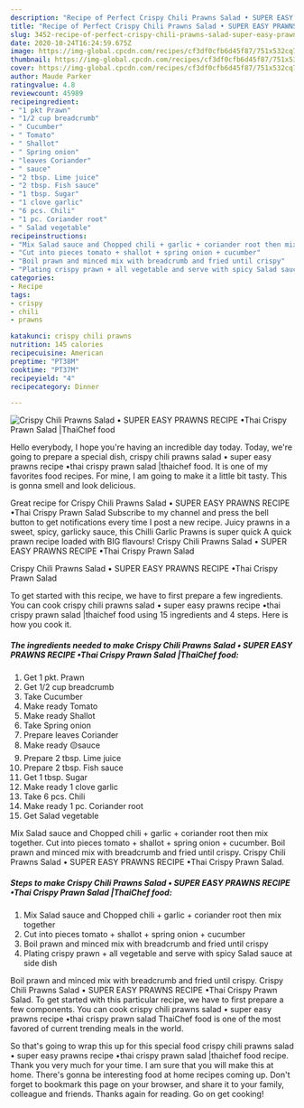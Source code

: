 ```yaml
---
description: "Recipe of Perfect Crispy Chili Prawns Salad • SUPER EASY PRAWNS RECIPE •Thai Crispy Prawn Salad |ThaiChef food"
title: "Recipe of Perfect Crispy Chili Prawns Salad • SUPER EASY PRAWNS RECIPE •Thai Crispy Prawn Salad |ThaiChef food"
slug: 3452-recipe-of-perfect-crispy-chili-prawns-salad-super-easy-prawns-recipe-thai-crispy-prawn-salad-thaichef-food
date: 2020-10-24T16:24:59.675Z
image: https://img-global.cpcdn.com/recipes/cf3df0cfb6d45f87/751x532cq70/crispy-chili-prawns-salad-•-super-easy-prawns-recipe-•thai-crispy-prawn-salad-thaichef-food-recipe-main-photo.jpg
thumbnail: https://img-global.cpcdn.com/recipes/cf3df0cfb6d45f87/751x532cq70/crispy-chili-prawns-salad-•-super-easy-prawns-recipe-•thai-crispy-prawn-salad-thaichef-food-recipe-main-photo.jpg
cover: https://img-global.cpcdn.com/recipes/cf3df0cfb6d45f87/751x532cq70/crispy-chili-prawns-salad-•-super-easy-prawns-recipe-•thai-crispy-prawn-salad-thaichef-food-recipe-main-photo.jpg
author: Maude Parker
ratingvalue: 4.8
reviewcount: 45989
recipeingredient:
- "1 pkt Prawn"
- "1/2 cup breadcrumb"
- " Cucumber"
- " Tomato"
- " Shallot"
- " Spring onion"
- "leaves Coriander"
- " sauce"
- "2 tbsp. Lime juice"
- "2 tbsp. Fish sauce"
- "1 tbsp. Sugar"
- "1 clove garlic"
- "6 pcs. Chili"
- "1 pc. Coriander root"
- " Salad vegetable"
recipeinstructions:
- "Mix Salad sauce and Chopped chili + garlic + coriander root then mix together"
- "Cut into pieces tomato + shallot + spring onion + cucumber"
- "Boil prawn and minced mix with breadcrumb and fried until crispy"
- "Plating crispy prawn + all vegetable and serve with spicy Salad sauce at side dish"
categories:
- Recipe
tags:
- crispy
- chili
- prawns

katakunci: crispy chili prawns 
nutrition: 145 calories
recipecuisine: American
preptime: "PT38M"
cooktime: "PT37M"
recipeyield: "4"
recipecategory: Dinner

---
```



![Crispy Chili Prawns Salad • SUPER EASY PRAWNS RECIPE •Thai Crispy Prawn Salad |ThaiChef food](https://img-global.cpcdn.com/recipes/cf3df0cfb6d45f87/751x532cq70/crispy-chili-prawns-salad-•-super-easy-prawns-recipe-•thai-crispy-prawn-salad-thaichef-food-recipe-main-photo.jpg)

Hello everybody, I hope you're having an incredible day today. Today, we're going to prepare a special dish, crispy chili prawns salad • super easy prawns recipe •thai crispy prawn salad |thaichef food. It is one of my favorites food recipes. For mine, I am going to make it a little bit tasty. This is gonna smell and look delicious.

Great recipe for Crispy Chili Prawns Salad • SUPER EASY PRAWNS RECIPE •Thai Crispy Prawn Salad Subscribe to my channel and press the bell button to get notifications every time I post a new recipe. Juicy prawns in a sweet, spicy, garlicky sauce, this Chilli Garlic Prawns is super quick A quick prawn recipe loaded with BIG flavours! Crispy Chili Prawns Salad • SUPER EASY PRAWNS RECIPE •Thai Crispy Prawn Salad

Crispy Chili Prawns Salad • SUPER EASY PRAWNS RECIPE •Thai Crispy Prawn Salad 

To get started with this recipe, we have to first prepare a few ingredients. You can cook crispy chili prawns salad • super easy prawns recipe •thai crispy prawn salad |thaichef food using 15 ingredients and 4 steps. Here is how you cook it.

<!--inarticleads1-->

##### The ingredients needed to make Crispy Chili Prawns Salad • SUPER EASY PRAWNS RECIPE •Thai Crispy Prawn Salad |ThaiChef food:

1. Get 1 pkt. Prawn
1. Get 1/2 cup breadcrumb
1. Take  Cucumber
1. Make ready  Tomato
1. Make ready  Shallot
1. Take  Spring onion
1. Prepare leaves Coriander
1. Make ready  🟡sauce
1. Prepare 2 tbsp. Lime juice
1. Prepare 2 tbsp. Fish sauce
1. Get 1 tbsp. Sugar
1. Make ready 1 clove garlic
1. Take 6 pcs. Chili
1. Make ready 1 pc. Coriander root
1. Get  Salad vegetable


Mix Salad sauce and Chopped chili + garlic + coriander root then mix together. Cut into pieces tomato + shallot + spring onion + cucumber. Boil prawn and minced mix with breadcrumb and fried until crispy. Crispy Chili Prawns Salad • SUPER EASY PRAWNS RECIPE •Thai Crispy Prawn Salad. 

<!--inarticleads2-->

##### Steps to make Crispy Chili Prawns Salad • SUPER EASY PRAWNS RECIPE •Thai Crispy Prawn Salad |ThaiChef food:

1. Mix Salad sauce and Chopped chili + garlic + coriander root then mix together
1. Cut into pieces tomato + shallot + spring onion + cucumber
1. Boil prawn and minced mix with breadcrumb and fried until crispy
1. Plating crispy prawn + all vegetable and serve with spicy Salad sauce at side dish


Boil prawn and minced mix with breadcrumb and fried until crispy. Crispy Chili Prawns Salad • SUPER EASY PRAWNS RECIPE •Thai Crispy Prawn Salad. To get started with this particular recipe, we have to first prepare a few components. You can cook crispy chili prawns salad • super easy prawns recipe •thai crispy prawn salad ThaiChef food is one of the most favored of current trending meals in the world. 

So that's going to wrap this up for this special food crispy chili prawns salad • super easy prawns recipe •thai crispy prawn salad |thaichef food recipe. Thank you very much for your time. I am sure that you will make this at home. There's gonna be interesting food at home recipes coming up. Don't forget to bookmark this page on your browser, and share it to your family, colleague and friends. Thanks again for reading. Go on get cooking!
